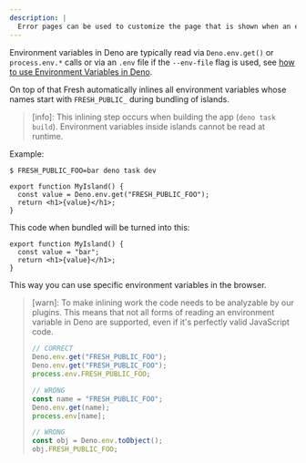 ```yaml
---
description: |
  Error pages can be used to customize the page that is shown when an error occurs in the application.
---
```


Environment variables in Deno are typically read via `Deno.env.get()` or
`process.env.*` calls or via an `.env` file if the `--env-file` flag is used,
see
[how to use Environment Variables in Deno](https://docs.deno.com/runtime/reference/env_variables/).

On top of that Fresh automatically inlines all environment variables whose names
start with `FRESH_PUBLIC_` during bundling of islands.

> [info]: This inlining step occurs when building the app (`deno task build`).
> Environment variables inside islands cannot be read at runtime.

Example:

```sh Terminal
$ FRESH_PUBLIC_FOO=bar deno task dev
```

```tsx
export function MyIsland() {
  const value = Deno.env.get("FRESH_PUBLIC_FOO");
  return <h1>{value}</h1>;
}
```

This code when bundled will be turned into this:

```tsx
export function MyIsland() {
  const value = "bar";
  return <h1>{value}</h1>;
}
```

This way you can use specific environment variables in the browser.

> [warn]: To make inlining work the code needs to be analyzable by our plugins.
> This means that not all forms of reading an environment variable in Deno are
> supported, even if it's perfectly valid JavaScript code.
>
> ```ts MyIsland.tsx
> // CORRECT
> Deno.env.get("FRESH_PUBLIC_FOO");
> Deno.env.get("FRESH_PUBLIC_FOO");
> process.env.FRESH_PUBLIC_FOO;
>
> // WRONG
> const name = "FRESH_PUBLIC_FOO";
> Deno.env.get(name);
> process.env[name];
>
> // WRONG
> const obj = Deno.env.toObject();
> obj.FRESH_PUBLIC_FOO;
> ```
